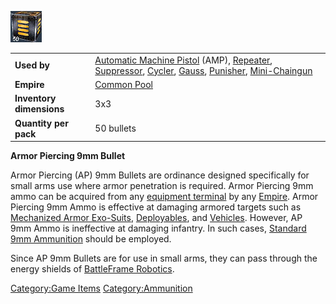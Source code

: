 ![](images/ap9mmbullet.jpg "ap9mmbullet.jpg")

|                          |                                                                                                                                                                                                                                                                                 |
| ------------------------ | ------------------------------------------------------------------------------------------------------------------------------------------------------------------------------------------------------------------------------------------------------------------------------- |
| **Used by**              | [Automatic Machine Pistol](Automatic_Machine_Pistol "wikilink") (AMP), [Repeater](Repeater "wikilink"), [Suppressor](Suppressor "wikilink"), [Cycler](Cycler "wikilink"), [Gauss](Gauss "wikilink"), [Punisher](Punisher "wikilink"), [Mini-Chaingun](Mini-Chaingun "wikilink") |
| **Empire**               | [Common Pool](Common_Pool "wikilink")                                                                                                                                                                                                                                           |
| **Inventory dimensions** | 3x3                                                                                                                                                                                                                                                                             |
| **Quantity per pack**    | 50 bullets                                                                                                                                                                                                                                                                      |

**Armor Piercing 9mm Bullet**

Armor Piercing (AP) 9mm Bullets are ordinance designed specifically for
small arms use where armor penetration is required. Armor Piercing 9mm
ammo can be acquired from any [equipment
terminal](equipment_terminal "wikilink") by any
[Empire](Empire "wikilink"). Armor Piercing 9mm Ammo is effective at
damaging armored targets such as [Mechanized Armor
Exo-Suits](Armor_Index "wikilink"),
[Deployables](Adaptive_Construction_Engine "wikilink"), and
[Vehicles](Vehicle_Index "wikilink"). However, AP 9mm Ammo is
ineffective at damaging infantry. In such cases, [Standard 9mm
Ammunition](9mm_Bullet "wikilink") should be employed.

Since AP 9mm Bullets are for use in small arms, they can pass through
the energy shields of [BattleFrame
Robotics](BattleFrame_Robotics "wikilink").

[Category:Game Items](Category:Game_Items "wikilink")
[Category:Ammunition](Category:Ammunition "wikilink")
